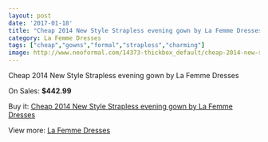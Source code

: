 ```yaml
---
layout: post
date: '2017-01-18'
title: "Cheap 2014 New Style Strapless evening gown by La Femme Dresses"
category: La Femme Dresses
tags: ["cheap","gowns","formal","strapless","charming"]
image: http://www.neoformal.com/14373-thickbox_default/cheap-2014-new-style-strapless-evening-gown-by-la-femme-dresses.jpg
---
```

Cheap 2014 New Style Strapless evening gown by La Femme Dresses

On Sales: **$442.99**
<a href="https://www.neoformal.com/en/la-femme-dresses-2014/4907-cheap-2014-new-style-strapless-evening-gown-by-la-femme-dresses.html"><amp-img layout="responsive" width="600" height="600" src="//www.neoformal.com/14373-thickbox_default/cheap-2014-new-style-strapless-evening-gown-by-la-femme-dresses.jpg" alt="Cheap 2014 New Style Strapless evening gown by La Femme Dresses 0" /></a>
<a href="https://www.neoformal.com/en/la-femme-dresses-2014/4907-cheap-2014-new-style-strapless-evening-gown-by-la-femme-dresses.html"><amp-img layout="responsive" width="600" height="600" src="//www.neoformal.com/14374-thickbox_default/cheap-2014-new-style-strapless-evening-gown-by-la-femme-dresses.jpg" alt="Cheap 2014 New Style Strapless evening gown by La Femme Dresses 1" /></a>
<a href="https://www.neoformal.com/en/la-femme-dresses-2014/4907-cheap-2014-new-style-strapless-evening-gown-by-la-femme-dresses.html"><amp-img layout="responsive" width="600" height="600" src="//www.neoformal.com/14375-thickbox_default/cheap-2014-new-style-strapless-evening-gown-by-la-femme-dresses.jpg" alt="Cheap 2014 New Style Strapless evening gown by La Femme Dresses 2" /></a>
<a href="https://www.neoformal.com/en/la-femme-dresses-2014/4907-cheap-2014-new-style-strapless-evening-gown-by-la-femme-dresses.html"><amp-img layout="responsive" width="600" height="600" src="//www.neoformal.com/14376-thickbox_default/cheap-2014-new-style-strapless-evening-gown-by-la-femme-dresses.jpg" alt="Cheap 2014 New Style Strapless evening gown by La Femme Dresses 3" /></a>

Buy it: [Cheap 2014 New Style Strapless evening gown by La Femme Dresses](https://www.neoformal.com/en/la-femme-dresses-2014/4907-cheap-2014-new-style-strapless-evening-gown-by-la-femme-dresses.html "Cheap 2014 New Style Strapless evening gown by La Femme Dresses")

View more: [La Femme Dresses](https://www.neoformal.com/en/56-la-femme-dresses-2014 "La Femme Dresses")